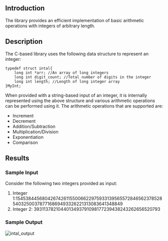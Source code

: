 ## Introduction

The library provides an efficient implementation of basic arithmetic operations with integers of arbitrary length. 

## Description

The C-based library uses the following data structure to represent an integer: 
```
typedef struct intal{
	long int *arr; //An array of long integers
	long int digit_count; //Total number of digits in the integer
	long int length; //Length of long integer array
}MyInt;
```

When provided with a string-based input of an integer, it is internally represented using the above structure and various arithmetic operations can be performed using it. The arithmetic operations that are supported are:
- Increment
- Decrement
- Addition/Subtraction
- Multiplication/Division
- Exponentiation
- Comparison

## Results
### Sample Input 
Consider the following two integers provided as input:
1. Integer 1:15453844568042674261155006622975933139565572846562378528540325003787716869493326221313083641348849
2. Integer 2: 3931137821044013493791098177239438243262656520793

### Sample Output

![intal_output](https://user-images.githubusercontent.com/31772714/95673417-eb5aee80-0bc5-11eb-9b10-751f3cf7cfec.png)

